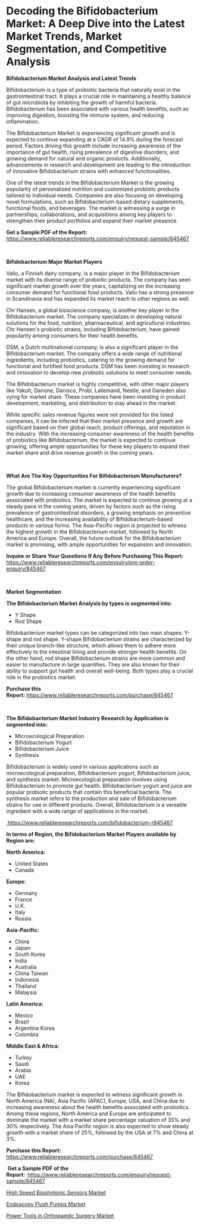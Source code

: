<p><h1>Decoding the Bifidobacterium Market: A Deep Dive into the Latest Market Trends, Market Segmentation, and Competitive Analysis</h1></p><p><strong>Bifidobacterium Market Analysis and Latest Trends</strong></p>
<p><p>Bifidobacterium is a type of probiotic bacteria that naturally exist in the gastrointestinal tract. It plays a crucial role in maintaining a healthy balance of gut microbiota by inhibiting the growth of harmful bacteria. Bifidobacterium has been associated with various health benefits, such as improving digestion, boosting the immune system, and reducing inflammation.</p><p>The Bifidobacterium Market is experiencing significant growth and is expected to continue expanding at a CAGR of 14.9% during the forecast period. Factors driving this growth include increasing awareness of the importance of gut health, rising prevalence of digestive disorders, and growing demand for natural and organic products. Additionally, advancements in research and development are leading to the introduction of innovative Bifidobacterium strains with enhanced functionalities.</p><p>One of the latest trends in the Bifidobacterium Market is the growing popularity of personalized nutrition and customized probiotic products tailored to individual needs. Companies are also focusing on developing novel formulations, such as Bifidobacterium-based dietary supplements, functional foods, and beverages. The market is witnessing a surge in partnerships, collaborations, and acquisitions among key players to strengthen their product portfolios and expand their market presence.</p></p>
<p><strong>Get a Sample PDF of the Report:&nbsp;</strong> <a href="https://www.reliableresearchreports.com/enquiry/request-sample/845467">https://www.reliableresearchreports.com/enquiry/request-sample/845467</a></p>
<p>&nbsp;</p>
<p><strong>Bifidobacterium Major Market Players</strong></p>
<p><p>Valio, a Finnish dairy company, is a major player in the Bifidobacterium market with its diverse range of probiotic products. The company has seen significant market growth over the years, capitalizing on the increasing consumer demand for functional food products. Valio has a strong presence in Scandinavia and has expanded its market reach to other regions as well.</p><p>Chr Hansen, a global bioscience company, is another key player in the Bifidobacterium market. The company specializes in developing natural solutions for the food, nutrition, pharmaceutical, and agricultural industries. Chr Hansen's probiotic strains, including Bifidobacterium, have gained popularity among consumers for their health benefits.</p><p>DSM, a Dutch multinational company, is also a significant player in the Bifidobacterium market. The company offers a wide range of nutritional ingredients, including probiotics, catering to the growing demand for functional and fortified food products. DSM has been investing in research and innovation to develop new probiotic solutions to meet consumer needs.</p><p>The Bifidobacterium market is highly competitive, with other major players like Yakult, Danone, Danisco, Probi, Lallemand, Nestle, and Ganeden also vying for market share. These companies have been investing in product development, marketing, and distribution to stay ahead in the market.</p><p>While specific sales revenue figures were not provided for the listed companies, it can be inferred that their market presence and growth are significant based on their global reach, product offerings, and reputation in the industry. With the increasing consumer awareness of the health benefits of probiotics like Bifidobacterium, the market is expected to continue growing, offering ample opportunities for these key players to expand their market share and drive revenue growth in the coming years.</p></p>
<p>&nbsp;</p>
<p><strong>What Are The Key Opportunities For Bifidobacterium Manufacturers?</strong></p>
<p><p>The global Bifidobacterium market is currently experiencing significant growth due to increasing consumer awareness of the health benefits associated with probiotics. The market is expected to continue growing at a steady pace in the coming years, driven by factors such as the rising prevalence of gastrointestinal disorders, a growing emphasis on preventive healthcare, and the increasing availability of Bifidobacterium-based products in various forms. The Asia-Pacific region is projected to witness the highest growth in the Bifidobacterium market, followed by North America and Europe. Overall, the future outlook for the Bifidobacterium market is promising, with ample opportunities for expansion and innovation.</p></p>
<p><strong>Inquire or Share Your Questions If Any Before Purchasing This Report:</strong> <a href="https://www.reliableresearchreports.com/enquiry/pre-order-enquiry/845467">https://www.reliableresearchreports.com/enquiry/pre-order-enquiry/845467</a></p>
<p>&nbsp;</p>
<p><strong>Market Segmentation</strong></p>
<p><strong>The Bifidobacterium Market Analysis by types is segmented into:</strong></p>
<p><ul><li>Y Shape</li><li>Rod Shape</li></ul></p>
<p><p>Bifidobacterium market types can be categorized into two main shapes: Y-shape and rod shape. Y-shape Bifidobacterium strains are characterized by their unique branch-like structure, which allows them to adhere more effectively to the intestinal lining and provide stronger health benefits. On the other hand, rod shape Bifidobacterium strains are more common and easier to manufacture in large quantities. They are also known for their ability to support gut health and overall well-being. Both types play a crucial role in the probiotics market.</p></p>
<p><strong>Purchase this Report:&nbsp;</strong><a href="https://www.reliableresearchreports.com/purchase/845467">https://www.reliableresearchreports.com/purchase/845467</a></p>
<p>&nbsp;</p>
<p><strong>The Bifidobacterium Market Industry Research by Application is segmented into:</strong></p>
<p><ul><li>Microecological Preparation</li><li>Bifidobacterium Yogurt</li><li>Bifidobacterium Juice</li><li>Synthesis</li></ul></p>
<p><p>Bifidobacterium is widely used in various applications such as microecological preparation, Bifidobacterium yogurt, Bifidobacterium juice, and synthesis market. Microecological preparation involves using Bifidobacterium to promote gut health. Bifidobacterium yogurt and juice are popular probiotic products that contain this beneficial bacteria. The synthesis market refers to the production and sale of Bifidobacterium strains for use in different products. Overall, Bifidobacterium is a versatile ingredient with a wide range of applications in the market.</p></p>
<p><a href="https://www.reliableresearchreports.com/bifidobacterium-r845467">&nbsp;https://www.reliableresearchreports.com/bifidobacterium-r845467</a></p>
<p><strong>In terms of Region, the Bifidobacterium Market Players available by Region are:</strong></p>
<p>
    <p> <strong> North America: </strong>
        <ul>
            <li>United States</li>
            <li>Canada</li>
        </ul>
        </p> 
    <p> <strong> Europe: </strong>
        <ul>
            <li>Germany</li>
            <li>France</li>
            <li>U.K.</li>
            <li>Italy</li>
            <li>Russia</li>
        </ul>
        </p> 
    <p> <strong> Asia-Pacific: </strong>
        <ul>
            <li>China</li>
            <li>Japan</li>
            <li>South Korea</li>
            <li>India</li>
            <li>Australia</li>
            <li>China Taiwan</li>
            <li>Indonesia</li>
            <li>Thailand</li>
            <li>Malaysia</li>
        </ul>
        </p> 
    <p> <strong> Latin America: </strong>
        <ul>
            <li>Mexico</li>
            <li>Brazil</li>
            <li>Argentina Korea</li>
            <li>Colombia</li>
        </ul>
        </p> 
    <p> <strong> Middle East & Africa: </strong>
        <ul>
            <li>Turkey</li>
            <li>Saudi</li>
            <li>Arabia</li>
            <li>UAE</li>
            <li>Korea</li>
        </ul>
    </p>
    </p>
<p><p>The Bifidobacterium market is expected to witness significant growth in North America (NA), Asia Pacific (APAC), Europe, USA, and China due to increasing awareness about the health benefits associated with probiotics. Among these regions, North America and Europe are anticipated to dominate the market with a market share percentage valuation of 35% and 30% respectively. The Asia Pacific region is also expected to show steady growth with a market share of 25%, followed by the USA at 7% and China at 3%.</p></p>
<p><strong>Purchase this Report: </strong><a href="https://www.reliableresearchreports.com/purchase/845467">https://www.reliableresearchreports.com/purchase/845467</a></p>
<p>&nbsp;<strong>Get a Sample PDF of the Report:&nbsp;&nbsp;</strong><a href="https://www.reliableresearchreports.com/enquiry/request-sample/845467">https://www.reliableresearchreports.com/enquiry/request-sample/845467</a></p>
<p><strong></strong></p>
<p><p><a href="https://www.linkedin.com/pulse/high-speed-biophotonic-sensors-market-size-reveals-best-1ujuc">High Speed Biophotonic Sensors Market</a></p><p><a href="https://view.publitas.com/reportprime-1/endoscopy-flush-pumps-market-focuses-on-market-share-size-and-projected-forecast-till-2031/">Endoscopy Flush Pumps Market</a></p><p><a href="https://view.publitas.com/reportprime-1/power-tools-in-orthopaedic-surgery-market-size-reveals-the-best-marketing-channels-in-global-industry/">Power Tools in Orthopaedic Surgery Market</a></p></p>
